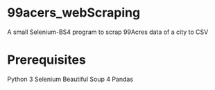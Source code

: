 # 99acers_webScraping
A small Selenium-BS4 program to scrap 99Acres data of a city to CSV
# Prerequisites
Python 3
Selenium
Beautiful Soup 4
Pandas
